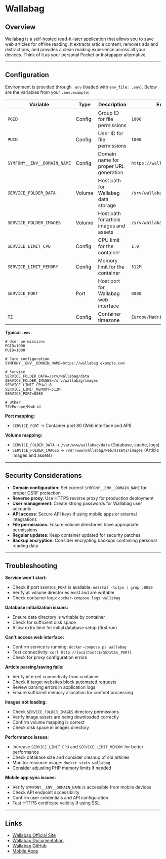 # Wallabag

## Overview

Wallabag is a self-hosted read-it-later application that allows you to save web
articles for offline reading. It extracts article content, removes ads and
distractions, and provides a clean reading experience across all your devices.
Think of it as your personal Pocket or Instapaper alternative.

---

## Configuration

Environment is provided through `.env` (loaded with `env_file: .env`). Below are the variables from your `.env.example`:

| Variable                    | Type   | Description                             | Example                        | Required |
| --------------------------- | ------ | --------------------------------------- | ------------------------------ | -------- |
| `PGID`                      | Config | Group ID for file permissions           | `1000`                         | Yes      |
| `PUID`                      | Config | User ID for file permissions            | `1000`                         | Yes      |
| `SYMFONY__ENV__DOMAIN_NAME` | Config | Domain name for proper URL generation   | `https://wallabag.example.com` | Yes      |
| `SERVICE_FOLDER_DATA`       | Volume | Host path for Wallabag data storage     | `/srv/wallabag/data`           | No       |
| `SERVICE_FOLDER_IMAGES`     | Volume | Host path for article images and assets | `/srv/wallabag/images`         | No       |
| `SERVICE_LIMIT_CPU`         | Config | CPU limit for the container             | `1.0`                          | No       |
| `SERVICE_LIMIT_MEMORY`      | Config | Memory limit for the container          | `512M`                         | No       |
| `SERVICE_PORT`              | Port   | Host port for Wallabag web interface    | `8080`                         | No       |
| `TZ`                        | Config | Container timezone                      | `Europe/Madrid`                | Yes      |

**Typical `.env`**

```dotenv
# User permissions
PGID=1000
PUID=1000

# Core configuration
SYMFONY__ENV__DOMAIN_NAME=https://wallabag.example.com

# Service
SERVICE_FOLDER_DATA=/srv/wallabag/data
SERVICE_FOLDER_IMAGES=/srv/wallabag/images
SERVICE_LIMIT_CPU=1.0
SERVICE_LIMIT_MEMORY=512M
SERVICE_PORT=8080

# Other
TZ=Europe/Madrid
```

**Port mapping:**
- `SERVICE_PORT` → Container port 80 (Web interface and API)

**Volume mapping:**
- `SERVICE_FOLDER_DATA` → `/var/www/wallabag/data` (Database, cache, logs)
- `SERVICE_FOLDER_IMAGES` → `/var/www/wallabag/web/assets/images` (Article
  images and assets)

---

## Security Considerations

- **Domain configuration**: Set correct `SYMFONY__ENV__DOMAIN_NAME` for proper
  CSRF protection
- **Reverse proxy**: Use HTTPS reverse proxy for production deployment
- **User management**: Create strong passwords for Wallabag user accounts
- **API access**: Secure API keys if using mobile apps or external integrations
- **File permissions**: Ensure volume directories have appropriate permissions
- **Regular updates**: Keep container updated for security patches
- **Backup encryption**: Consider encrypting backups containing personal reading
  data

---

## Troubleshooting

**Service won't start:**
- Check if port `SERVICE_PORT` is available: `netstat -tulpn | grep :8080`
- Verify all volume directories exist and are writable
- Check container logs: `docker-compose logs wallabag`

**Database initialization issues:**
- Ensure data directory is writable by container
- Check for sufficient disk space
- Allow extra time for initial database setup (first run)

**Can't access web interface:**
- Confirm service is running: `docker-compose ps wallabag`
- Test connectivity: `curl http://localhost:${SERVICE_PORT}`
- Check for proxy configuration errors

**Article parsing/saving fails:**
- Verify internet connectivity from container
- Check if target websites block automated requests
- Review parsing errors in application logs
- Ensure sufficient memory allocation for content processing

**Images not loading:**
- Check `SERVICE_FOLDER_IMAGES` directory permissions
- Verify image assets are being downloaded correctly
- Confirm volume mapping is correct
- Check disk space in images directory

**Performance issues:**
- Increase `SERVICE_LIMIT_CPU` and `SERVICE_LIMIT_MEMORY` for better performance
- Check database size and consider cleanup of old articles
- Monitor resource usage: `docker stats wallabag`
- Consider adjusting PHP memory limits if needed

**Mobile app sync issues:**
- Verify `SYMFONY__ENV__DOMAIN_NAME` is accessible from mobile devices
- Check API endpoint accessibility
- Confirm user credentials and API configuration
- Test HTTPS certificate validity if using SSL

---

## Links

- [Wallabag Official Site](https://wallabag.org/)
- [Wallabag Documentation](https://doc.wallabag.org/)
- [Wallabag GitHub](https://github.com/wallabag/wallabag)
- [Mobile Apps](https://wallabag.org/en/download)
